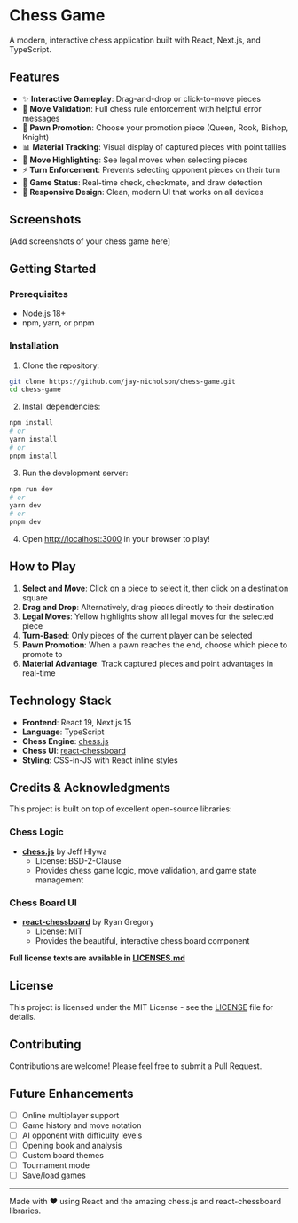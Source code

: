 # Chess Game

A modern, interactive chess application built with React, Next.js, and TypeScript.

## Features

- ✨ **Interactive Gameplay**: Drag-and-drop or click-to-move pieces
- 🎯 **Move Validation**: Full chess rule enforcement with helpful error messages
- 👑 **Pawn Promotion**: Choose your promotion piece (Queen, Rook, Bishop, Knight)
- 📊 **Material Tracking**: Visual display of captured pieces with point tallies
- 🎨 **Move Highlighting**: See legal moves when selecting pieces
- ⚡ **Turn Enforcement**: Prevents selecting opponent pieces on their turn
- 🔄 **Game Status**: Real-time check, checkmate, and draw detection
- 📱 **Responsive Design**: Clean, modern UI that works on all devices

## Screenshots

[Add screenshots of your chess game here]

## Getting Started

### Prerequisites

- Node.js 18+
- npm, yarn, or pnpm

### Installation

1. Clone the repository:

```bash
git clone https://github.com/jay-nicholson/chess-game.git
cd chess-game
```

2. Install dependencies:

```bash
npm install
# or
yarn install
# or
pnpm install
```

3. Run the development server:

```bash
npm run dev
# or
yarn dev
# or
pnpm dev
```

4. Open [http://localhost:3000](http://localhost:3000) in your browser to play!

## How to Play

1. **Select and Move**: Click on a piece to select it, then click on a destination square
2. **Drag and Drop**: Alternatively, drag pieces directly to their destination
3. **Legal Moves**: Yellow highlights show all legal moves for the selected piece
4. **Turn-Based**: Only pieces of the current player can be selected
5. **Pawn Promotion**: When a pawn reaches the end, choose which piece to promote to
6. **Material Advantage**: Track captured pieces and point advantages in real-time

## Technology Stack

- **Frontend**: React 19, Next.js 15
- **Language**: TypeScript
- **Chess Engine**: [chess.js](https://github.com/jhlywa/chess.js)
- **Chess UI**: [react-chessboard](https://github.com/Clariity/react-chessboard)
- **Styling**: CSS-in-JS with React inline styles

## Credits & Acknowledgments

This project is built on top of excellent open-source libraries:

### Chess Logic

- **[chess.js](https://github.com/jhlywa/chess.js)** by Jeff Hlywa
  - License: BSD-2-Clause
  - Provides chess game logic, move validation, and game state management

### Chess Board UI

- **[react-chessboard](https://github.com/Clariity/react-chessboard)** by Ryan Gregory
  - License: MIT
  - Provides the beautiful, interactive chess board component

**Full license texts are available in [LICENSES.md](LICENSES.md)**

## License

This project is licensed under the MIT License - see the [LICENSE](LICENSE) file for details.

## Contributing

Contributions are welcome! Please feel free to submit a Pull Request.

## Future Enhancements

- [ ] Online multiplayer support
- [ ] Game history and move notation
- [ ] AI opponent with difficulty levels
- [ ] Opening book and analysis
- [ ] Custom board themes
- [ ] Tournament mode
- [ ] Save/load games

---

Made with ❤️ using React and the amazing chess.js and react-chessboard libraries.
